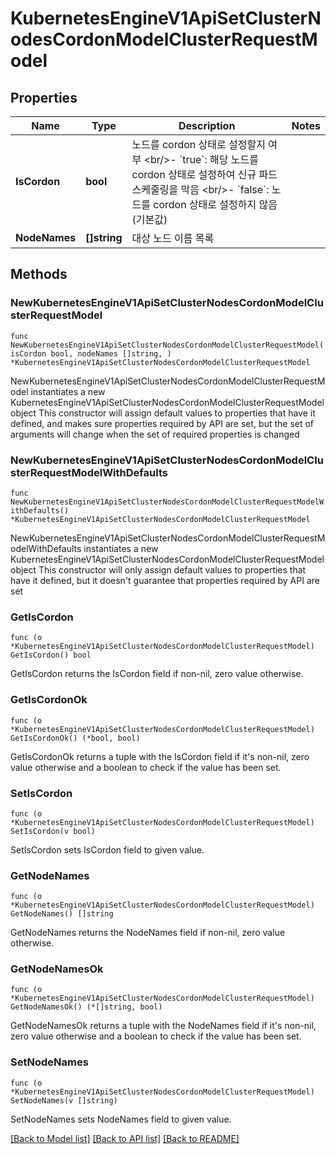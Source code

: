 # KubernetesEngineV1ApiSetClusterNodesCordonModelClusterRequestModel

## Properties

Name | Type | Description | Notes
------------ | ------------- | ------------- | -------------
**IsCordon** | **bool** | 노드를 cordon 상태로 설정할지 여부 &lt;br/&gt;- &#x60;true&#x60;: 해당 노드를 cordon 상태로 설정하여 신규 파드 스케줄링을 막음 &lt;br/&gt;- &#x60;false&#x60;: 노드를 cordon 상태로 설정하지 않음 (기본값) | 
**NodeNames** | **[]string** | 대상 노드 이름 목록 | 

## Methods

### NewKubernetesEngineV1ApiSetClusterNodesCordonModelClusterRequestModel

`func NewKubernetesEngineV1ApiSetClusterNodesCordonModelClusterRequestModel(isCordon bool, nodeNames []string, ) *KubernetesEngineV1ApiSetClusterNodesCordonModelClusterRequestModel`

NewKubernetesEngineV1ApiSetClusterNodesCordonModelClusterRequestModel instantiates a new KubernetesEngineV1ApiSetClusterNodesCordonModelClusterRequestModel object
This constructor will assign default values to properties that have it defined,
and makes sure properties required by API are set, but the set of arguments
will change when the set of required properties is changed

### NewKubernetesEngineV1ApiSetClusterNodesCordonModelClusterRequestModelWithDefaults

`func NewKubernetesEngineV1ApiSetClusterNodesCordonModelClusterRequestModelWithDefaults() *KubernetesEngineV1ApiSetClusterNodesCordonModelClusterRequestModel`

NewKubernetesEngineV1ApiSetClusterNodesCordonModelClusterRequestModelWithDefaults instantiates a new KubernetesEngineV1ApiSetClusterNodesCordonModelClusterRequestModel object
This constructor will only assign default values to properties that have it defined,
but it doesn't guarantee that properties required by API are set

### GetIsCordon

`func (o *KubernetesEngineV1ApiSetClusterNodesCordonModelClusterRequestModel) GetIsCordon() bool`

GetIsCordon returns the IsCordon field if non-nil, zero value otherwise.

### GetIsCordonOk

`func (o *KubernetesEngineV1ApiSetClusterNodesCordonModelClusterRequestModel) GetIsCordonOk() (*bool, bool)`

GetIsCordonOk returns a tuple with the IsCordon field if it's non-nil, zero value otherwise
and a boolean to check if the value has been set.

### SetIsCordon

`func (o *KubernetesEngineV1ApiSetClusterNodesCordonModelClusterRequestModel) SetIsCordon(v bool)`

SetIsCordon sets IsCordon field to given value.


### GetNodeNames

`func (o *KubernetesEngineV1ApiSetClusterNodesCordonModelClusterRequestModel) GetNodeNames() []string`

GetNodeNames returns the NodeNames field if non-nil, zero value otherwise.

### GetNodeNamesOk

`func (o *KubernetesEngineV1ApiSetClusterNodesCordonModelClusterRequestModel) GetNodeNamesOk() (*[]string, bool)`

GetNodeNamesOk returns a tuple with the NodeNames field if it's non-nil, zero value otherwise
and a boolean to check if the value has been set.

### SetNodeNames

`func (o *KubernetesEngineV1ApiSetClusterNodesCordonModelClusterRequestModel) SetNodeNames(v []string)`

SetNodeNames sets NodeNames field to given value.



[[Back to Model list]](../README.md#documentation-for-models) [[Back to API list]](../README.md#documentation-for-api-endpoints) [[Back to README]](../README.md)


